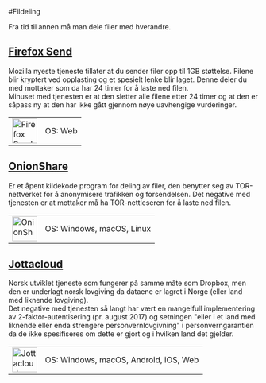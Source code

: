 #Fildeling  

Fra tid til annen må man dele filer med hverandre.


## [Firefox Send](https://send.firefox.com/)  
Mozilla nyeste tjeneste tillater at du sender filer opp til 1GB støttelse. Filene blir kryptert ved opplasting og et spesielt lenke blir laget. Denne deler du med mottaker som da har 24 timer for å laste ned filen.  
Minuset med tjenesten er at den sletter alle filene etter 24 timer og at den er såpass ny at den har ikke gått gjennom nøye uavhengige vurderinger.


<table>
 <tr>
   <td>
   <a href="https://send.firefox.com/" >
<img src="img/fildeling/send.png" alt="Firefox Send" height="50" width="50" />
</a>
  </td>
   <td>
   OS: Web    
   </td>
 </tr>
</table>


## [OnionShare](https://onionshare.org/)  
Er et åpent kildekode program for deling av filer, den benytter seg av TOR-nettverket for å anonymisere trafikken og forsendelsen. Det negative med tjenesten er at mottaker må ha TOR-nettleseren for å laste ned filen.

<table>
 <tr>
   <td>
   <a href="https://onionshare.org/" >
<img src="img/fildeling/onionshare.png" alt="OnionShare" height="50" width="50" />
</a>
  </td>
   <td>
   OS: Windows, macOS, Linux      
   </td>
 </tr>
</table>


## [Jottacloud](https://www.jottacloud.com/nb/index.html)  
Norsk utviklet tjeneste som fungerer på samme måte som Dropbox, men den er underlagt norsk lovgiving da dataene er lagret i Norge (eller land med liknende lovgiving).  
Det negative med tjenesten så langt har vært en mangelfull implementering av 2-faktor-autentisering (pr. august 2017) og setningen "eller i et land med liknende eller enda strengere personvernlovgivning" i personverngarantien da de ikke spesifiseres om dette er gjort og i hvilken land det gjelder.  

<table>
 <tr>
   <td>
   <a href="https://www.jottacloud.com/nb/index.html" >
<img src="img/fildeling/jottacloud.png" alt="Jottacloud" height="50" width="50" />
</a>
  </td>
   <td>
   OS: Windows, macOS, Android, iOS, Web      
   </td>
 </tr>
</table>
